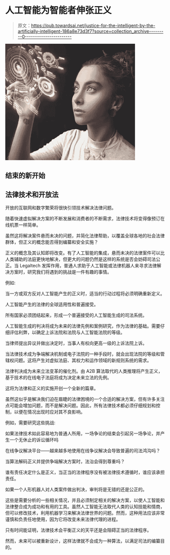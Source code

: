 # 人工智能为智能者伸张正义

> 原文：<https://pub.towardsai.net/justice-for-the-intelligent-by-the-artificially-intelligent-186a8e73d3f7?source=collection_archive---------0----------------------->

![](img/5c223c99ccf2b09d1fbb06fd1566de53.png)

## 结束的新开始

## **法律技术和开放法**

开放的互联网和数字繁荣将很快引领技术解决法律问题。

随着快速虚拟解决方案的不断发展和消费者的不断需求，法律技术将变得像预订在线机票一样简单。

虽然这将解决案件悬而未决的问题，并简化法律帮助，以覆盖全球各地的社会法律群体，但正义的概念能否得到编纂和安全实施？

正义的概念及其认知即将改变。有了人工智能的集成，悬而未决的法律案件可以比人类辅助的法庭更快地解决，但更大的问题仍然是这样的系统是否会妨碍司法公正。当 Legaltech 发挥作用，普通人求助于人工智能或法律机器人来寻求法律解决方案时，研究我们将遇到的挑战是一件有趣的事情。

例如:

当一方或双方反对人工智能产生的正义时，适当的行动过程将必须明确重新定义。

人工智能产生的法律的全球适用性和普遍接受。

所有国家必须团结起来，形成一个普遍接受的人工智能生成的司法系统。

人工智能生成的判决将成为未来的法律先例和案例研究，作为法律的基础。需要仔细评估利弊，以确定上诉法院和法院与人工智能法院的等级。

当律师提出异议并做出决定时，当事人有权向更高一级的上诉法院上诉。

当法律技术成为争端解决机制或电子法院的一种手段时，就会出现法院的等级和管辖权问题。这将产生对虚拟法庭、其权力和运作领域的新规则系统的需求。

法律判决成为未来立法变革的催化剂。由 A2B 算法取代的人类推理将产生正义，基于技术的在线电子法庭将成为决定未来立法的先例。

这将为法律和正义的实施开创一个全新的篇章。

虽然这似乎是解决我们迫在眉睫的法律困境的一个合适的解决方案，但有许多关注点可能会增加问题，而不是解决问题。因此，所有法律技术都必须仔细规划和控制，以便在情况出现时应对其不良影响。

例如，需要研究这些挑战:

如果法律技术如此容易地为普通人所用，一场争论的结束会引起另一场争论，并产生一个无休止的诉讼循环吗

在线争议解决平台——越来越多地使用在线争议解决会导致普遍的司法鸿沟吗？

当算法解码正义并提供争端解决方案时，法治会得到尊重吗？

谁有责任决定什么是正义，当正当的法律程序没有被法律技术遵循时，谁应该承担责任。

如果一个人形机器人对人类案件做出判决，审判将是无错的还是公正的。

这些是需要分析的一些相关情况，并且必须制定相关的解决方案，以使人工智能和法律整合成为成功和有用的工具。虽然人工智能无法取代人类的认知技能和情商，但可以修改技术，利用机器学习来解决法律世界的问题。然而，这种用法应该非常谨慎和负责任地使用，因为它将改变未来法律代理的进程。

只有时间能证明，法律技术会平衡正义的天平还是会阻碍正当的法律程序。

然而，未来可以被重新设计，这样法律就不会成为一种算法，以满足司法的编纂目的。
